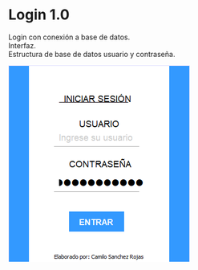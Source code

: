 # Login 1.0
Login con conexión a base de datos.<br>
Interfaz.<br>
Estructura de base de datos usuario y contraseña.<br>

![alt text](https://github.com/SanchezRCamilo/Login/blob/main/login1.0/b1.png)
